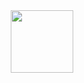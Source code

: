<div id="header" align="center">
  <img src="https://www.behance.net/gallery/166434737/Dream-Desktop/modules/938608279" width="100"/>
</div>
